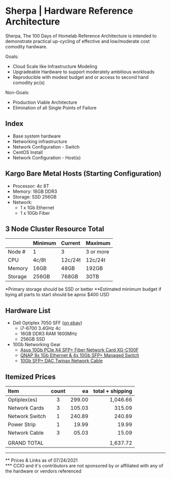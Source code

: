 # Sherpa | Hardware Reference Architecture
Sherpa, The 100 Days of Homelab Reference Architecture is intended to demonstrate
practical up-cycling of effective and low/moderate cost comodity hardware.

Goals:
  - Cloud Scale like Infrastructure Modeling
  - Upgradeable Hardware to support moderately ambitious workloads
  - Reproducible with modest budget and or access to second hand comodity pc(s)

Non-Goals:
  - Production Viable Architecture
  - Elimination of all Single Points of Failure

## Index
  - Base system hardware
  - Networking infrastructure
  - Network Configuration - Switch
  - CentOS Install
  - Network Configuration - Host(s)

## Kargo Bare Metal Hosts (Starting Configuration)
  - Processor: 4c 8T
  - Memory: 16GB DDR3
  - Storage: SSD 256GB
  - Network: 
    - 1 x 1Gb Ethernet
    - 1 x 10Gb Fiber

## 3 Node Cluster Resource Total
|         | Minimum | Current |  Maximum  |
|:--------|:--------|:--------|:----------|
| Node #  |        1|        3| 3 or more | 
| CPU     |  4c/8t  | 12c/24t | 12c/24t   | 
| Memory  |   16GB  | 48GB    | 192GB     |
| Storage |  256GB  | 768GB   | 30TB      |
\*Primary storage should be SSD or better
\**Estimated minimum budget if bying all parts to start should be aprox $400 USD

## Hardware List
  - Dell Optiplex 7050 SFF ([on ebay](https://www.ebay.com/sch/i.html?_from=R40&_trksid=p2380057.m570.l1313&_nkw=Dell+Optiplex+7050+SFF&_sacat=0))
    - i7-6700 3.4GHz 4c
    - 16GB DDR3 RAM 1600MHz
    - 256GB SSD
  - 10Gb Networking Gear
    - [Asus 10Gb PCIe X4 SFP+ Fiber Network Card XG-C100F](https://www.asus.com/Networking-IoT-Servers/Wired-Networking/All-series/XG-C100F/)    
    - [QNAP 8x 1Gb Ethernet & 4x 10Gb SFP+ Managed Switch](https://www.qnap.com/en-us/product/qsw-m408s)    
    - [10Gb SFP+ DAC Twinax Network Cable](https://www.amazon.com/gp/product/B00WHS3NCA)    

## Itemized Prices
| Item           | count |   ea   | total + shipping |
|:---------------|:-----:|-------:|-----------------:|
| Optiplex(es)   | 3     | 299.00 |         1,046.66 |
| Network Cards  | 3     | 105.03 |           315.09 |
| Network Switch | 1     | 240.89 |           240.89 |
| Power Strip    | 1     |  19.99 |            19.99 |
| Network Cable  | 3     |  05.03 |            15.09 |
|                |       |        |                  |
| GRAND TOTAL    |       |        |         1,637.72 |

--------------------------------------------
** Prices & Links as of 07/24/2021    
*** CCIO and it's contributors are not sponsored by or affiliated with any of the hardware or vendors referenced    
